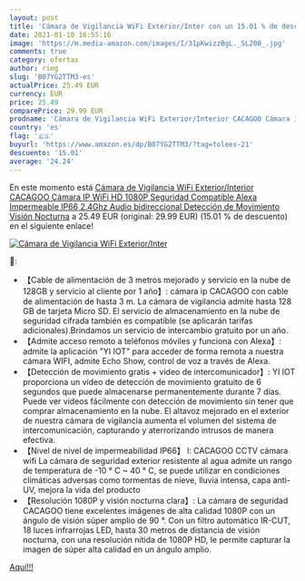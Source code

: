 ```yaml
---
layout: post
title: 'Cámara de Vigilancia WiFi Exterior/Inter con un 15.01 % de descuento'
date: 2021-01-10 16:55:16
image: 'https://m.media-amazon.com/images/I/31pKwizzBgL._SL200_.jpg'
comments: true
category: ofertas
author: ring
slug: 'B07YG2TTM3-es'
actualPrice: 25.49 EUR
currency: EUR
price: 25.49
comparePrice: 29.99 EUR
prodname: 'Cámara de Vigilancia WiFi Exterior/Interior CACAGOO Cámara IP WiFi HD 1080P Seguridad Compatible Alexa  Impermeable IP66 2.4Ghz Audio bidireccional Detección de Movimiento  Visión Nocturna'
country: 'es'
flag: '🇪🇸'
buyurl: 'https://www.amazon.es/dp/B07YG2TTM3/?tag=tolees-21'
descuento: '15.01'
average: '24.24'
---
```


En este momento está [Cámara de Vigilancia WiFi Exterior/Interior CACAGOO Cámara IP WiFi HD 1080P Seguridad Compatible Alexa  Impermeable IP66 2.4Ghz Audio bidireccional Detección de Movimiento  Visión Nocturna](https://www.amazon.es/dp/B07YG2TTM3/?tag=tolees-21) a 25.49 EUR (original: 29.99 EUR) (15.01 %  de descuento) en el siguiente enlace!

[![Cámara de Vigilancia WiFi Exterior/Inter](https://m.media-amazon.com/images/I/31pKwizzBgL._SL200_.jpg)](https://www.amazon.es/dp/B07YG2TTM3/?tag=tolees-21)

🔎:

- 【Cable de alimentación de 3 metros mejorado y servicio en la nube de 128GB y servicio al cliente por 1 año】: cámara ip CACAGOO con cable de alimentación de hasta 3 m. La cámara de vigilancia admite hasta 128 GB de tarjeta Micro SD. El servicio de almacenamiento en la nube de seguridad cifrada también es compatible (se aplicarán tarifas adicionales).Brindamos un servicio de intercambio gratuito por un año.
- 【Admite acceso remoto a teléfonos móviles y funciona con Alexa】: admite la aplicación "YI IOT" para acceder de forma remota a nuestra cámara WIFI, admite Echo Show, control de voz a través de Alexa.
- 【Detección de movimiento gratis + video de intercomunicador】: YI IOT proporciona un video de detección de movimiento gratuito de 6 segundos que puede almacenarse permanentemente durante 7 días. Puede ver videos fácilmente con detección de movimiento sin tener que comprar almacenamiento en la nube. El altavoz mejorado en el exterior de nuestra cámara de vigilancia aumenta el volumen del sistema de intercomunicación, capturando y aterrorizando intrusos de manera efectiva.
- 【Nivel de nivel de impermeabilidad IP66】 l: CACAGOO CCTV cámara wifi La cámara de seguridad exterior resistente al agua admite un rango de temperatura de -10 ° C ~ 40 ° C, se puede utilizar en condiciones climáticas adversas como tormentas de nieve, lluvia intensa, capa anti-UV, mejora la vida del producto
- 【Resolución 1080P y visión nocturna clara】: La cámara de seguridad CACAGOO tiene excelentes imágenes de alta calidad 1080P con un ángulo de visión súper amplio de 90 °. Con un filtro automático IR-CUT, 18 luces infrarrojas LED, hasta 30 metros de distancia de visión nocturna, con una resolución nítida de 1080P HD, le permite capturar la imagen de súper alta calidad en un ángulo amplio.

[Aquí!!!](https://www.amazon.es/dp/B07YG2TTM3/?tag=tolees-21)
